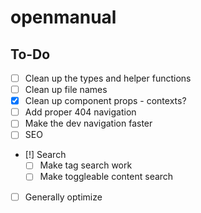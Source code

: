 # openmanual

## To-Do

- [ ] Clean up the types and helper functions
- [ ] Clean up file names
- [x] Clean up component props - contexts?
- [ ] Add proper 404 navigation
- [ ] Make the dev navigation faster
- [ ] SEO
- [!] Search
  - [ ] Make tag search work
  - [ ] Make toggleable content search
- [ ] Generally optimize
